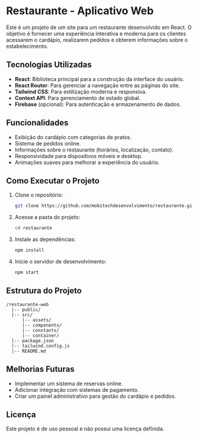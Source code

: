 # Restaurante - Aplicativo Web

Este é um projeto de um site para um restaurante desenvolvido em React. O objetivo é fornecer uma experiência interativa e moderna para os clientes acessarem o cardápio, realizarem pedidos e obterem informações sobre o estabelecimento.

## Tecnologias Utilizadas

- **React**: Biblioteca principal para a construção da interface do usuário.
- **React Router**: Para gerenciar a navegação entre as páginas do site.
- **Tailwind CSS**: Para estilização moderna e responsiva.
- **Context API**: Para gerenciamento de estado global.
- **Firebase** (opcional): Para autenticação e armazenamento de dados.

## Funcionalidades

- Exibição do cardápio com categorias de pratos.
- Sistema de pedidos online.
- Informações sobre o restaurante (horários, localização, contato).
- Responsividade para dispositivos móveis e desktop.
- Animações suaves para melhorar a experiência do usuário.

## Como Executar o Projeto

1. Clone o repositório:
   ```sh
   git clone https://github.com/mobitechdesenvolvimento/restaurante.git
   ```
2. Acesse a pasta do projeto:
   ```sh
   cd restaurante
   ```
3. Instale as dependências:
   ```sh
   npm install
   ```
4. Inicie o servidor de desenvolvimento:
   ```sh
   npm start
   ```

## Estrutura do Projeto

```
/restaurante-web
  |-- public/
  |-- src/
      |-- assets/
      |-- components/
      |-- constants/
      |-- container/
  |-- package.json
  |-- tailwind.config.js
  |-- README.md
```

## Melhorias Futuras

- Implementar um sistema de reservas online.
- Adicionar integração com sistemas de pagamento.
- Criar um painel administrativo para gestão do cardápio e pedidos.

## Licença

Este projeto é de uso pessoal e não possui uma licença definida.
